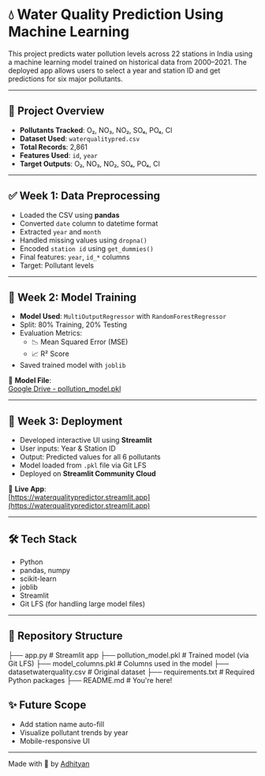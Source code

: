 # 💧 Water Quality Prediction Using Machine Learning

This project predicts water pollution levels across 22 stations in India using a machine learning model trained on historical data from 2000–2021. The deployed app allows users to select a year and station ID and get predictions for six major pollutants.

---

## 🌊 Project Overview

- **Pollutants Tracked**: O₂, NO₃, NO₂, SO₄, PO₄, Cl
- **Dataset Used**: `waterqualitypred.csv`
- **Total Records**: 2,861
- **Features Used**: `id`, `year`
- **Target Outputs**: O₂, NO₃, NO₂, SO₄, PO₄, Cl

---

## ✅ Week 1: Data Preprocessing

- Loaded the CSV using **pandas**
- Converted `date` column to datetime format
- Extracted `year` and `month`
- Handled missing values using `dropna()`
- Encoded `station id` using `get_dummies()`
- Final features: `year`, `id_*` columns
- Target: Pollutant levels

---

## 🤖 Week 2: Model Training

- **Model Used**: `MultiOutputRegressor` with `RandomForestRegressor`
- Split: 80% Training, 20% Testing
- Evaluation Metrics:  
  - 📉 Mean Squared Error (MSE)  
  - 📈 R² Score
- Saved trained model with `joblib`

🔗 **Model File**:  
[Google Drive - pollution_model.pkl](https://drive.google.com/file/d/18RJzu35vyuMgpcAE590u1IaDvHY3-SWq/view)

---

## 🚀 Week 3: Deployment

- Developed interactive UI using **Streamlit**
- User inputs: Year & Station ID
- Output: Predicted values for all 6 pollutants
- Model loaded from `.pkl` file via Git LFS
- Deployed on **Streamlit Community Cloud**

🔗 **Live App**:  
[https://waterqualitypredictor.streamlit.app](https://waterqualitypredictor.streamlit.app)

---

## 🛠️ Tech Stack

- Python
- pandas, numpy
- scikit-learn
- joblib
- Streamlit
- Git LFS (for handling large model files)

---

## 📂 Repository Structure

├── app.py # Streamlit app
├── pollution_model.pkl # Trained model (via Git LFS)
├── model_columns.pkl # Columns used in the model
├── datasetwaterquality.csv # Original dataset
├── requirements.txt # Required Python packages
├── README.md # You're here!


## ✨ Future Scope

- Add station name auto-fill
- Visualize pollutant trends by year
- Mobile-responsive UI

---

Made with 💙 by [Adhityan](https://github.com/Adhityan15)
